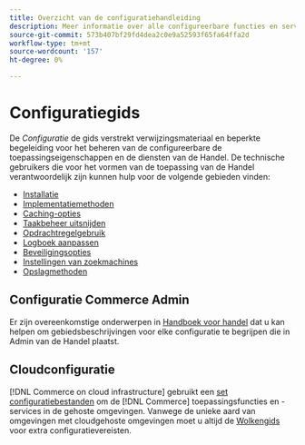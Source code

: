 ```yaml
---
title: Overzicht van de configuratiehandleiding
description: Meer informatie over alle configureerbare functies en services voor uw Adobe Commerce- of Magento Open Source-toepassing.
source-git-commit: 573b407bf29fd4dea2c0e9a52593f65fa64ffa2d
workflow-type: tm+mt
source-wordcount: '157'
ht-degree: 0%

---
```



# Configuratiegids

De _Configuratie_ de gids verstrekt verwijzingsmateriaal en beperkte begeleiding voor het beheren van de configureerbare de toepassingseigenschappen en de diensten van de Handel. De technische gebruikers die voor het vormen van de toepassing van de Handel verantwoordelijk zijn kunnen hulp voor de volgende gebieden vinden:

- [Installatie](../configuration/bootstrap/initialization.md)
- [Implementatiemethoden](../configuration/deployment/overview.md)
- [Caching-opties](../configuration/cache/caching-overview.md)
- [Taakbeheer uitsnijden](../configuration/cron/custom-cron.md)
- [Opdrachtregelgebruik](../configuration/cli/config-cli.md)
- [Logboek aanpassen](../configuration/logs/custom-logging.md)
- [Beveiligingsopties](../configuration/security/overview.md)
- [Instellingen van zoekmachines](../configuration/search/configure-search-engine.md)
- [Opslagmethoden](../configuration/storage/memcached.md)

## Configuratie Commerce Admin

Er zijn overeenkomstige onderwerpen in [Handboek voor handel](https://docs.magento.com/user-guide/stores/configuration.html) dat u kan helpen om gebiedsbeschrijvingen voor elke configuratie te begrijpen die in Admin van de Handel plaatst.

## Cloudconfiguratie

[!DNL Commerce on cloud infrastructure] gebruikt een [set configuratiebestanden](https://devdocs.magento.com/cloud/env/environments.html) om de [!DNL Commerce] toepassingsfuncties en -services in de gehoste omgevingen. Vanwege de unieke aard van omgevingen met cloudgehoste omgevingen moet u altijd de [Wolkengids](https://devdocs.magento.com/cloud/bk-cloud.html) voor extra configuratievereisten.
